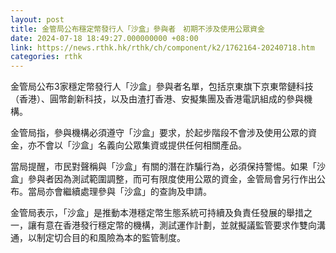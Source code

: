 ```yaml
---
layout: post
title: 金管局公布穩定幣發行人「沙盒」參與者　初期不涉及使用公眾資金
date: 2024-07-18 18:49:27.000000000 +08:00
link: https://news.rthk.hk/rthk/ch/component/k2/1762164-20240718.htm
categories: rthk
---
```


金管局公布3家穩定幣發行人「沙盒」參與者名單，包括京東旗下京東幣鏈科技（香港）、圓幣創新科技，以及由渣打香港、安擬集團及香港電訊組成的參與機構。

金管局指，參與機構必須遵守「沙盒」要求，於起步階段不會涉及使用公眾的資金，亦不會以「沙盒」名義向公眾集資或提供任何相關產品。

當局提醒，市民對聲稱與「沙盒」有關的潛在詐騙行為，必須保持警惕。如果「沙盒」參與者因為測試範圍調整，而可有限度使用公眾的資金，金管局會另行作出公布。當局亦會繼續處理參與「沙盒」的查詢及申請。

金管局表示，「沙盒」是推動本港穩定幣生態系統可持續及負責任發展的舉措之一，讓有意在香港發行穩定幣的機構，測試運作計劃，並就擬議監管要求作雙向溝通，以制定切合目的和風險為本的監管制度。
